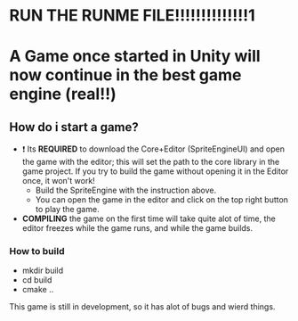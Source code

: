 # RUN THE RUNME FILE!!!!!!!!!!!!!!1

# A Game once started in Unity will now continue in the best game engine (real!!)

## How do i start a game? 
- ❗ Its **REQUIRED** to download the Core+Editor (SpriteEngineUI) and open the game with the editor; this will set the path to the core library in the game project. If you try to build the game without opening it in the Editor once, it won't work! 
  - Build the SpriteEngine with the instruction above. 
  - You can open the game in the editor and click on the top right button to play the game. 
- **COMPILING** the game on the first time will take quite alot of time, the editor freezes while the game runs, and while the game builds. 

### How to build 
- mkdir build
- cd build
- cmake ..

This game is still in development, so it has alot of bugs and wierd things. 